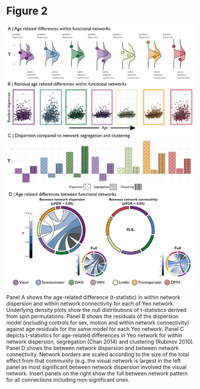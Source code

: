 # Figure 2  
![image](./Figure_2.png)

Panel A shows the age-related difference (t-statistic) in within network dispersion and within network connectivity for each of Yeo network. Underlying density plots show the null distributions of t-statistics derived from spin permutations. Panel B shows the residuals of the dispersion model (including controls for sex, motion and within network connectivity) against age residuals for the same model for each Yeo network. Panel C depicts t-statistics for age-related differences in Yeo network for within network dispersion, segregation (Chan 2014) and clustering (Rubinov 2010). Panel D shows the between network dispersion and between network connectivity. Network borders are scaled according to the size of the total effect from that community (e.g. the visual network is largest in the left panel as most significant between network dispersion involved the visual network. Insert panels on the right show the full between network pattern for all connections including non-significant ones.
